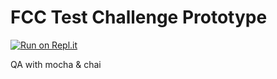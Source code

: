 FCC Test Challenge Prototype
============================

[![Run on Repl.it](https://repl.it/badge/github/christophblessing/boilerplate-mochachai)](https://repl.it/github/christophblessing/boilerplate-mochachai)

QA with mocha & chai
